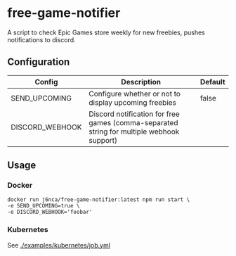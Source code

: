 # free-game-notifier
A script to check Epic Games store weekly for new freebies, pushes notifications to discord.

## Configuration

| Config          | Description                                                                               | Default |
|-----------------|-------------------------------------------------------------------------------------------|---------|
| SEND_UPCOMING   | Configure whether or not to display upcoming freebies                                     | false   |
| DISCORD_WEBHOOK | Discord notification for free games (comma-separated string for multiple webhook support) |         |

## Usage

### Docker
```
docker run j6nca/free-game-notifier:latest npm run start \
-e SEND_UPCOMING=true \
-e DISCORD_WEBHOOK='foobar'
```

### Kubernetes
See [./examples/kubernetes/job.yml](https://github.com/j6nca/free-game-notifier/blob/main/examples/kubernetes/epic_games.yml)
